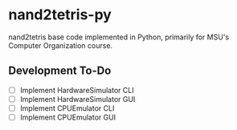 # nand2tetris-py

nand2tetris base code implemented in Python, primarily for MSU's Computer Organization course.

## Development To-Do

- [ ] Implement HardwareSimulator CLI
- [ ] Implement HardwareSimulator GUI
- [ ] Implement CPUEmulator CLI
- [ ] Implement CPUEmulator GUI
